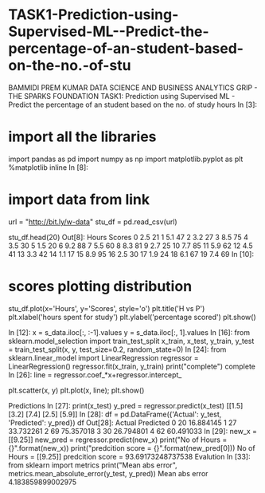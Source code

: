 # TASK1-Prediction-using-Supervised-ML--Predict-the-percentage-of-an-student-based-on-the-no.-of-stu

BAMMIDI PREM KUMAR
DATA SCIENCE AND BUSINESS ANALYTICS
GRIP - THE SPARKS FOUNDATION
TASK1: Prediction using Supervised ML - Predict the percentage of an student based on the no. of study hours
In [3]:
# import all the libraries

import pandas as pd 
import numpy as np
import matplotlib.pyplot as plt 
%matplotlib inline
In [8]:
# import data from link 

url = "http://bit.ly/w-data"
stu_df = pd.read_csv(url)

stu_df.head(20)
Out[8]:
Hours	Scores
0	2.5	21
1	5.1	47
2	3.2	27
3	8.5	75
4	3.5	30
5	1.5	20
6	9.2	88
7	5.5	60
8	8.3	81
9	2.7	25
10	7.7	85
11	5.9	62
12	4.5	41
13	3.3	42
14	1.1	17
15	8.9	95
16	2.5	30
17	1.9	24
18	6.1	67
19	7.4	69
In [10]:
# scores plotting distribution

stu_df.plot(x='Hours', y='Scores', style='o')
plt.title('H vs P')
plt.xlabel('hours spent for study')
plt.ylabel('percentage scored')
plt.show()

In [12]:
x = s_data.iloc[:, :-1].values
y = s_data.iloc[:, 1].values
In [16]:
from sklearn.model_selection import train_test_split
x_train, x_test, y_train, y_test = train_test_split(x, y, test_size=0.2, random_state=0)
In [24]:
from sklearn.linear_model import LinearRegression
regressor = LinearRegression()
regressor.fit(x_train, y_train)
print("complete")
complete
In [26]:
line = regressor.coef_*x+regressor.intercept_

plt.scatter(x, y)
plt.plot(x, line);
plt.show()

Predictions
In [27]:
print(x_test)
y_pred = regressor.predict(x_test)
[[1.5]
 [3.2]
 [7.4]
 [2.5]
 [5.9]]
In [28]:
df = pd.DataFrame({'Actual': y_test, 'Predicted': y_pred})
df
Out[28]:
Actual	Predicted
0	20	16.884145
1	27	33.732261
2	69	75.357018
3	30	26.794801
4	62	60.491033
In [29]:
new_x = [[9.25]]
new_pred = regressor.predict(new_x)
print("No of Hours = {}".format(new_x))
print("predcition score = {}".format(new_pred[0]))
No of Hours = [[9.25]]
predcition score = 93.69173248737538
Evalution
In [33]:
from sklearn import metrics
print("Mean abs error",
     metrics.mean_absolute_error(y_test, y_pred))
Mean abs error 4.183859899002975
